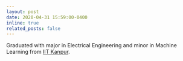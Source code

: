 ```yaml
---
layout: post
date: 2020-04-31 15:59:00-0400
inline: true
related_posts: false
---
```


Graduated with major in Electrical Engineering and minor in Machine Learning from [IIT Kanpur](https://www.iitk.ac.in/).
